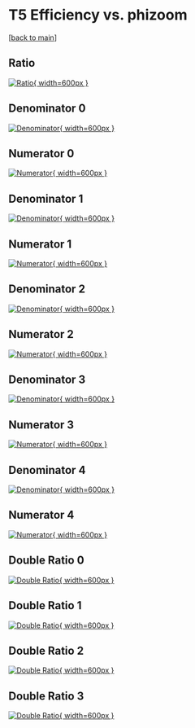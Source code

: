 # T5 Efficiency vs. phizoom

[[back to main](./)]



## Ratio

[![Ratio](../mtv/var/T5_base_0_1_eff_phizoom.png){ width=600px }](../mtv/var/T5_base_0_1_eff_phizoom.pdf)

## Denominator 0

[![Denominator](../mtv/den/T5_base_0_1_eff_phizoom_den0.png){ width=600px }](../mtv/den/T5_base_0_1_eff_phizoom_den0.pdf)

## Numerator 0

[![Numerator](../mtv/num/T5_base_0_1_eff_phizoom_num0.png){ width=600px }](../mtv/num/T5_base_0_1_eff_phizoom_num0.pdf)

## Denominator 1

[![Denominator](../mtv/den/T5_base_0_1_eff_phizoom_den1.png){ width=600px }](../mtv/den/T5_base_0_1_eff_phizoom_den1.pdf)

## Numerator 1

[![Numerator](../mtv/num/T5_base_0_1_eff_phizoom_num1.png){ width=600px }](../mtv/num/T5_base_0_1_eff_phizoom_num1.pdf)

## Denominator 2

[![Denominator](../mtv/den/T5_base_0_1_eff_phizoom_den2.png){ width=600px }](../mtv/den/T5_base_0_1_eff_phizoom_den2.pdf)

## Numerator 2

[![Numerator](../mtv/num/T5_base_0_1_eff_phizoom_num2.png){ width=600px }](../mtv/num/T5_base_0_1_eff_phizoom_num2.pdf)

## Denominator 3

[![Denominator](../mtv/den/T5_base_0_1_eff_phizoom_den3.png){ width=600px }](../mtv/den/T5_base_0_1_eff_phizoom_den3.pdf)

## Numerator 3

[![Numerator](../mtv/num/T5_base_0_1_eff_phizoom_num3.png){ width=600px }](../mtv/num/T5_base_0_1_eff_phizoom_num3.pdf)

## Denominator 4

[![Denominator](../mtv/den/T5_base_0_1_eff_phizoom_den4.png){ width=600px }](../mtv/den/T5_base_0_1_eff_phizoom_den4.pdf)

## Numerator 4

[![Numerator](../mtv/num/T5_base_0_1_eff_phizoom_num4.png){ width=600px }](../mtv/num/T5_base_0_1_eff_phizoom_num4.pdf)

## Double Ratio 0

[![Double Ratio](../mtv/ratio/T5_base_0_1_eff_phizoom_ratio0.png){ width=600px }](../mtv/ratio/T5_base_0_1_eff_phizoom_ratio0.pdf)

## Double Ratio 1

[![Double Ratio](../mtv/ratio/T5_base_0_1_eff_phizoom_ratio1.png){ width=600px }](../mtv/ratio/T5_base_0_1_eff_phizoom_ratio1.pdf)

## Double Ratio 2

[![Double Ratio](../mtv/ratio/T5_base_0_1_eff_phizoom_ratio2.png){ width=600px }](../mtv/ratio/T5_base_0_1_eff_phizoom_ratio2.pdf)

## Double Ratio 3

[![Double Ratio](../mtv/ratio/T5_base_0_1_eff_phizoom_ratio3.png){ width=600px }](../mtv/ratio/T5_base_0_1_eff_phizoom_ratio3.pdf)

